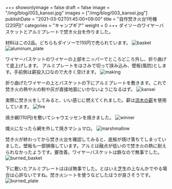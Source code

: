 +++
showonlyimage = false
draft = false
image = "/img/blog/003_kansei.jpg"
images = ["/img/blog/003_kansei.jpg"]
publishDate = "2021-03-02T01:45:00+09:00"
title = "自作焚き火台1号機 (220円)"
categories = "キャンプギア"
weight = 0
+++
ダイソーのワイヤーバスケットとアルミプレートで焚き火台を作りました。
<!--more-->

材料はこの2品。どちらもダイソーで110円で売られています。
![basket](/img/blog/003_basket.jpg)
![aluminum_plate](/img/blog/003_aluminum_plate.jpg)

ワイヤーバスケットのワイヤーの上部をニッパーでところどころ外し、折り曲げて底上げします。
アルミプレートをはさみで切って挟み込み、壁板(風防)とします。手前側は薪投入口なので大きく空けます。
![making](/img/blog/003_making.jpg)

折り曲げたワイヤーの上とバスケットの下にアルミプレートを敷きます。これで焚き火の熱や火の粉や灰が直接地面にいかないようになるはず。
![kansei](/img/blog/003_kansei.jpg)

実際に焚き火をしてみると、いい感じに燃えてくれました。薪は[流木の薪](/blog/001_driftwood/)を使用しています。
![fire](/img/blog/003_fire.jpg)

焼き網(110円)を敷いてシャウエッセンを焼きました。
![winner](/img/blog/003_winner.jpg)

熾火になったら網を外して焼きマシュマロ。
![marshmallow](/img/blog/003_marshmallow.jpg)

焚き火が終わってから焚き火台を確認してみると、底板が焼け落ちてしまっていました。壁板も一部損傷しています。アルミは融点が低いので焚き火の熱に耐えられなかったようです。要改善。ワイヤーバスケットは鉄なので無事でした。
![burned_basket](/img/blog/003_burned_basket.jpg)

下に敷いたアルミプレートはほぼ無事でした。とはいえ芝生の上なんかでやる場合は心許ないですね。焚き火シートを使うなどしたほうが良さそうです。
![burned_plate](/img/blog/003_burned_plate.jpg)
